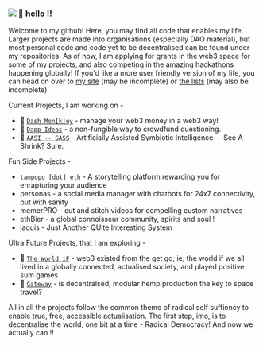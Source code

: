 ### ![](https://visitor-badge.glitch.me/badge?page_id=thisispalash.thisispalash) 👋 hello !!

Welcome to my github! Here, you may find all code that enables my life. Larger projects are made into organisations (especially DAO material), but most personal code and code yet to be decentralised can be found under my repositories. As of now, I am applying for grants in the web3 space for some of my projects, and also competing in the amazing hackathons happening globally! If you'd like a more user friendly version of my life, you can head on over to [my site](https://thisispalash.com/) (may be incomplete) or [the lists](https://github.com/thisispalash/lists) (may also be incomplete).

Current Projects, I am working on -
- 🐒  [`Dash Mon[k]ey`](https://dashmonkey.art/) - manage your web3 money in a web3 way!
- 💭  [`Dapp Ideas`](https://dappideas.art/) - a non-fungible way to crowdfund questioning.
- 👻  [`AASI -- SASS`](https://web3guru.art/) - Artificially Assisted Symbiotic Intelligence -- See A Shrink? Sure.

Fun Side Projects -
- [`tampopo [dot] eth`](https://thisispalash.com/tampopo/) - A storytelling platform rewarding you for enrapturing your audience
- personas - a social media manager with chatbots for 24x7 connectivity, but with sanity
- memerPRO - cut and stitch videos for compelling custom narratives
- ethBier - a global connoisseur community, spirits and soul !
- jaquis - Just Another QUite Interesting System

Ultra Future Projects, that I am exploring -
- 🤔 [`The World iF`](https://web3world.art/) - web3 existed from the get go; ie, the world if we all lived in a globally connected, actualised society, and played positive sum games
- 🍁 [`Gateway`](https://web3gateway.art/) - is decentralsed, modular hemp production the key to space travel?

All in all the projects follow the common theme of radical self suffiency to enable true, free, accessible actualisation. The first step, imo, is to decentralise the world, one bit at a time - Radical Democracy! And now we actually can !!
